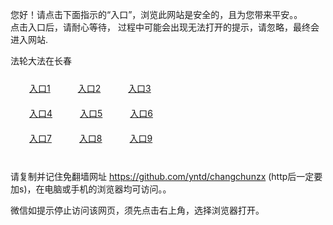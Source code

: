 您好！请点击下面指示的“入口”，浏览此网站是安全的，且为您带来平安。。 <br/>
点击入口后，请耐心等待， 过程中可能会出现无法打开的提示，请忽略，最终会进入网站. </br>

法轮大法在长春<br/>
<div style="padding:10px"><a style="margin:20px" target="_blank" href="https://d333ytq18cmvs3.cloudfront.net/2Qpsp?vrxxg" id="ccLink1" rel="nofollow">入口1</a> <a target="_blank" style="margin:20px" href="https://d2ivjfkwpbzkno.cloudfront.net/2Qpsp?zzssn" id="ccLink2" rel="nofollow">入口2</a> <a style="margin:20px" target="_blank" href="https://dnx3vgtzcxdw3.cloudfront.net/2Qpsp?knrwfxsy" id="ccLink3" rel="nofollow">入口3</a></div>

<div style="padding:10px" ><a style="margin:20px" target="_blank" href="https://d333ytq18cmvs3.cloudfront.net/2Qpsp?vrxxg" id="ccLink4" rel="nofollow">入口4</a> <a style="margin:20px" href="https://d2ivjfkwpbzkno.cloudfront.net/2Qpsp?zzssn" target="_blank" id="ccLink5" rel="nofollow">入口5</a> <a style="margin:20px" href="https://dnx3vgtzcxdw3.cloudfront.net/2Qpsp?knrwfxsy" target="_blank" id="ccLink6" rel="nofollow">入口6</a></div>

<div style="padding:10px"><a style="margin:20px" target="_blank" href="https://d333ytq18cmvs3.cloudfront.net/2Qpsp?vrxxg" id="ccLink7" rel="nofollow">入口7</a> <a style="margin:20px" href="https://d2ivjfkwpbzkno.cloudfront.net/2Qpsp?zzssn" target="_blank" id="ccLink8" rel="nofollow">入口8</a> <a style="margin:20px" target="_blank" href="https://dnx3vgtzcxdw3.cloudfront.net/2Qpsp?knrwfxsy" id="ccLink9" rel="nofollow">入口9</a></div>

<br/>



请复制并记住免翻墙网址 https://github.com/yntd/changchunzx (http后一定要加s)，在电脑或手机的浏览器均可访问。。<br/>

微信如提示停止访问该网页，须先点击右上角，选择浏览器打开。
